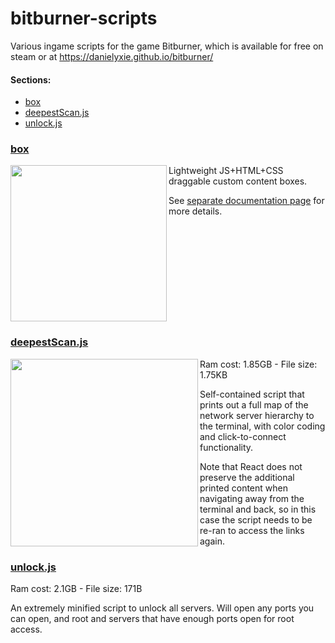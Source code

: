 # bitburner-scripts
Various ingame scripts for the game Bitburner, which is available for free on steam or at https://danielyxie.github.io/bitburner/

#### Sections:
- [box](#box)
- [deepestScan.js](#deepestscanjs)
- [unlock.js](#unlockjs)

### [box](https://github.com/Snarling/bitburner-scripts/tree/main/box)
<img src=https://user-images.githubusercontent.com/84951833/150685207-26819230-348d-40ce-aeb6-3d987b8a94d2.png width=250px align=left>Lightweight JS+HTML+CSS draggable custom content boxes. 

See [separate documentation page](box/README.md) for more details.<br clear=both> 
### [deepestScan.js](https://github.com/Snarling/bitburner-scripts/blob/main/deepestScan.js)
<img src=https://user-images.githubusercontent.com/84951833/150685593-772866e3-8386-4f0e-a5bb-5a78ebf36a76.png height=300px align=left>Ram cost: 1.85GB - File size: 1.75KB
 
Self-contained script that prints out a full map of the network server hierarchy to the terminal, with color coding and click-to-connect functionality.

Note that React does not preserve the additional printed content when navigating away from the terminal and back, so in this case the script needs to be re-ran to access the links again.<br clear=both>
### [unlock.js](https://github.com/Snarling/bitburner-scripts/blob/main/unlock.js)
Ram cost: 2.1GB - File size: 171B

An extremely minified script to unlock all servers. Will open any ports you can open, and root and servers that have enough ports open for root access.
